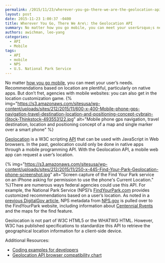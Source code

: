 ```yaml
---
permalink: /2015/11/23/wherever-you-go-there-we-are-the-geolocation-api/
layout: post
date: 2015-11-23 1:00:37 -0400
title: Wherever You Go, There We Are\: the Geolocation API
summary: No matter how you go mobile, you can meet your user&rsquo;s needs. Recommendations based on location are plentiful, particularly on native apps. But don&rsquo;t fret, agencies with mobile websites\: you can also get in the location customization game. Geolocation is a W3C scripting API that can be used with JavaScript in Web browsers. In the
authors: awichman, leo-yang
categories:
  - API
  - Mobile
tags:
  - API
  - mobile
  - NPS
  - U.S. National Park Service
---
```


No matter [how you go mobile](https://www.WHATEVER/2015/10/07/is-your-agency-winning-its-mobile-moments/), you can meet your user’s needs. Recommendations based on location are plentiful, particularly on native apps. But don’t fret, agencies with mobile websites: you can also get in the location customization game. {% img="https://s3.amazonaws.com/sitesusa/wp-content/uploads/sites/212/2015/11/600-x-400-Mobile-phone-gps-navigation-travel-destination-location-and-positioning-concept-cybrain-iStock-Thinkstock-493553122.jpg" alt="Mobile phone gps navigation, travel destination, location and positioning concept of a map and single marker over a smart phone" %} 

[Geolocation](http://dev.w3.org/geo/api/spec-source.html) is a W3C scripting [API](https://www.WHATEVER/2013/04/30/apis-in-government/) that can be used with JavaScript in Web browsers. In the past, geolocation could only be done in native apps through a mobile programming API. With the Geolocation API, a mobile web app can request a user’s location.

{% img="https://s3.amazonaws.com/sitesusa/wp-content/uploads/sites/212/2015/11/250-x-445-Find-Your-Park-Geolocation-phone-screenshot.jpg" alt="Screen capture of the Find Your Park service on an iPhone asking for permission to use the phone's Current Location." %}There are numerous ways federal agencies could use this API. For example, the National Park Service (NPS)’s [FindYourPark.com](http://findyourpark.com/find) provides customized recommendations based on a user’s location. As noted in a [previous DigitalGov article](https://www.WHATEVER/2015/06/30/celebrating-parks-creating-connections-nps-prepares-for-2016-centennial/), NPS metadata from [NPS.gov](http://www.nps.gov/index.htm) is pulled over to the FindYourPark website, including information about [Centennial Rvents](http://findyourpark.com/find#centennial_events) and the maps for the find feature.

Geolocation is not part of W3C HTML5 or the WHATWG HTML. However, W3C has published specifications to standardize this API to retrieve the geographical location information for a client-side device.

Additional Resources:

  * [Coding examples for developers](http://www.w3schools.com/HTML/html5_geolocation.asp) 
  * [Geolocation API browser compatibility chart](http://caniuse.com/#feat=geolocation)